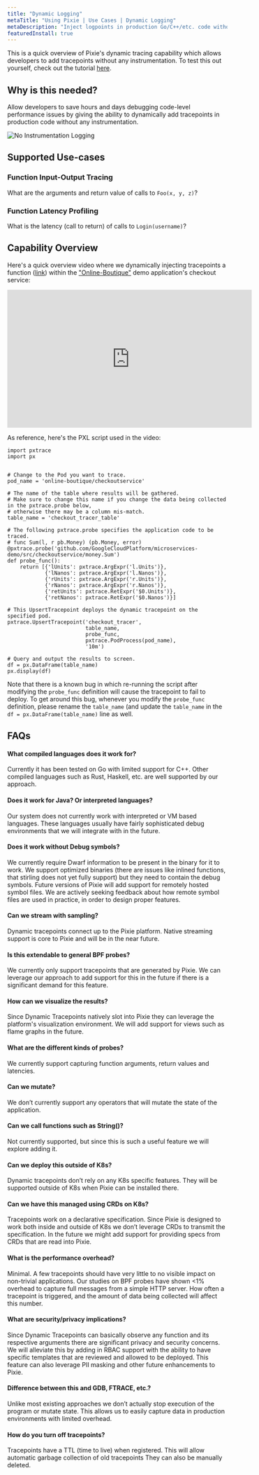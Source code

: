 ```yaml
---
title: "Dynamic Logging"
metaTitle: "Using Pixie | Use Cases | Dynamic Logging"
metaDescription: "Inject logpoints in production Go/C++/etc. code without code-changes."
featuredInstall: true
---
```


This is a quick overview of Pixie's dynamic tracing capability which allows developers to add tracepoints without any instrumentation. To test this out yourself, check out the tutorial [here](/tutorials/simple-go-tracing/).

## Why is this needed?
Allow developers to save hours and days debugging code-level performance issues by giving the ability to dynamically add tracepoints in production code without any instrumentation.

![](dynamic-tracing.svg 'No Instrumentation Logging')

## Supported Use-cases

### Function Input-Output Tracing
What are the arguments and return value of calls to `Foo(x, y, z)`?

### Function Latency Profiling
What is the latency (call to return) of calls to `Login(username)`?

## Capability Overview
Here's a quick overview video where we dynamically injecting tracepoints a function ([link](https://github.com/GoogleCloudPlatform/microservices-demo/blob/master/src/checkoutservice/money/money.go#L93)) within the ["Online-Boutique"](https://github.com/GoogleCloudPlatform/microservices-demo) demo application's checkout service:

<iframe width="560" height="315" src="https://www.youtube.com/embed/DCpZpFI8RKY" frameborder="0" allow="accelerometer; autoplay; encrypted-media; gyroscope; picture-in-picture" allowfullscreen></iframe>

As reference, here's the PXL script used in the video:

```
import pxtrace
import px


# Change to the Pod you want to trace.
pod_name = 'online-boutique/checkoutservice'

# The name of the table where results will be gathered.
# Make sure to change this name if you change the data being collected in the pxtrace.probe below,
# otherwise there may be a column mis-match.
table_name = 'checkout_tracer_table'

# The following pxtrace.probe specifies the application code to be traced.
# func Sum(l, r pb.Money) (pb.Money, error)
@pxtrace.probe('github.com/GoogleCloudPlatform/microservices-demo/src/checkoutservice/money.Sum')
def probe_func():
    return [{'lUnits': pxtrace.ArgExpr('l.Units')},
            {'lNanos': pxtrace.ArgExpr('l.Nanos')},
            {'rUnits': pxtrace.ArgExpr('r.Units')},
            {'rNanos': pxtrace.ArgExpr('r.Nanos')},
            {'retUnits': pxtrace.RetExpr('$0.Units')},
            {'retNanos': pxtrace.RetExpr('$0.Nanos')}]

# This UpsertTracepoint deploys the dynamic tracepoint on the specified pod.
pxtrace.UpsertTracepoint('checkout_tracer',
                         table_name,
                         probe_func,
                         pxtrace.PodProcess(pod_name),
                         '10m')

# Query and output the results to screen.
df = px.DataFrame(table_name)
px.display(df)

```

Note that there is a known bug in which re-running the script after modifying the `probe_func` definition will cause the tracepoint to fail to deploy. To get around this bug, whenever you modify the `probe_func` definition, please rename the `table_name` (and update the `table_name` in the `df = px.DataFrame(table_name)` line as well.

## FAQs
#### What compiled languages does it work for?
Currently it has been tested on Go with limited support for C++. Other compiled languages such as Rust, Haskell, etc. are well supported by our approach.

#### Does it work for Java? Or interpreted languages?
Our system does not currently work with interpreted or VM based languages. These languages usually have fairly sophisticated debug environments that we will integrate with in the future.

#### Does it work without Debug symbols?
We currently require Dwarf information to be present in the binary for it to work. We support optimized binaries (there are issues like inlined functions, that stirling does not yet fully support) but they need to contain the debug symbols. Future versions of Pixie will add support for remotely hosted symbol files. We are actively seeking feedback about how remote symbol files are used in practice, in order to design proper features.

#### Can we stream with sampling?
Dynamic tracepoints connect up to the Pixie platform. Native streaming support is core to Pixie and will be in the near future.

#### Is this extendable to general BPF probes?
We currently only support tracepoints that are generated by Pixie. We can leverage our approach to add support for this in the future if there is a significant demand for this feature.

#### How can we visualize the results?
Since Dynamic Tracepoints natively slot into Pixie they can leverage the platform's visualization environment. We will add support for views such as flame graphs in the future.

#### What are the different kinds of probes?
We currently support capturing function arguments, return values and latencies.

#### Can we mutate?
We don’t currently support any operators that will mutate the state of the application.

#### Can we call functions such as String()?
Not currently supported, but since this is such a useful feature we will explore adding it.

#### Can we deploy this outside of K8s?
Dynamic tracepoints don’t rely on any K8s specific features. They will be supported outside of K8s when Pixie can be installed there.

#### Can we have this managed using CRDs on K8s?
Tracepoints work on a declarative specification. Since Pixie is designed to work both inside and outside of K8s we don’t leverage CRDs to transmit the specification. In the future we might add support for providing specs from CRDs that are read into Pixie.

#### What is the performance overhead?
Minimal. A few tracepoints should have very little to no visible impact on non-trivial applications. Our studies on BPF probes have shown <1% overhead to capture full messages from a simple HTTP server. How often a tracepoint is triggered, and the amount of data being collected will affect this number.

#### What are security/privacy implications?
Since Dynamic Tracepoints can basically observe any function and its respective arguments there are significant privacy and security concerns. We will alleviate this by adding in RBAC support with the ability to have specific templates that are reviewed and allowed to be deployed. This feature can also leverage PII masking and other future enhancements to Pixie.

#### Difference between this and GDB, FTRACE, etc.?
Unlike most existing approaches we don’t actually stop execution of the program or mutate state. This allows us to easily capture data in production environments with limited overhead.

#### How do you turn off tracepoints?
Tracepoints have a TTL (time to live) when registered. This will allow automatic garbage collection of old tracepoints They can also be manually deleted.
